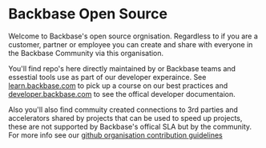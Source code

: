 # Backbase Open Source

Welcome to Backbase's open source orgnisation. Regardless to if you are a customer, partner or employee you can create and share with everyone in the Backbase Community via this organisation.

You'll find repo's here directly maintained by or Backbase teams and essestial tools use as part of our developer experaince. See [learn.backbase.com](https://learn.backbase.com) to pick up a course on our best practices and [developer.backbase.com](https://developer.backbase.com/) to see the offical developer documentaion.

Also you'll also find commuity created connections to 3rd parties and accelerators shared by projects that can be used to speed up projects, these are not supported by Backbase's offical SLA but by the community. For more info see our [github organisation contribution guidelines](https://github.com/Backbase/.github/blob/main/CONTRIBUTING.md)
